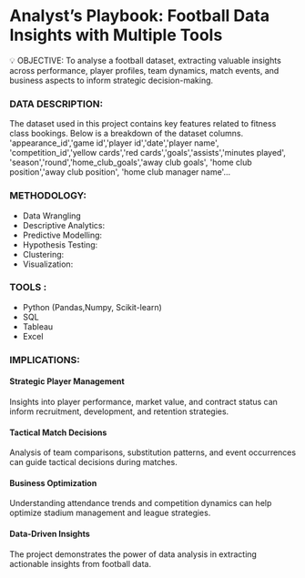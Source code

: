 
# Analyst’s Playbook: Football Data Insights with Multiple Tools

💡 OBJECTIVE: 
	To analyse a football dataset, extracting valuable insights across performance, player profiles, team dynamics, match events, and business aspects to inform strategic decision-making.

### DATA DESCRIPTION:
The dataset used in this project contains key features related to fitness class bookings. Below is a breakdown of the dataset columns.
'appearance_id','game id','player id','date','player name', 'competition_id','yellow cards','red cards','goals','assists','minutes played', 'season','round','home_club_goals','away club goals', 'home club position','away club position', 'home club manager name'...

### METHODOLOGY:
- Data Wrangling 
- Descriptive Analytics: 
- Predictive Modelling: 
- Hypothesis Testing: 	
- Clustering: 
- Visualization: 

### TOOLS : 
- Python (Pandas,Numpy, Scikit-learn)
- SQL
- Tableau
- Excel

### IMPLICATIONS:
#### Strategic Player Management
Insights into player performance, market value, and contract status can inform recruitment, development, and retention strategies.
#### Tactical Match Decisions 
Analysis of team comparisons, substitution patterns, and event occurrences can guide tactical decisions during matches.
#### Business Optimization 
Understanding attendance trends and competition dynamics can help optimize stadium management and league strategies.
#### Data-Driven Insights
The project demonstrates the power of data analysis in extracting actionable insights from football data.


